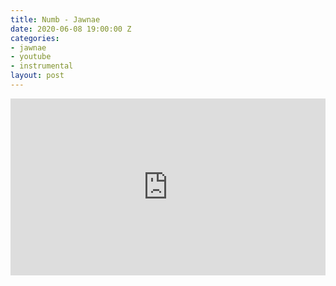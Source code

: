```yaml
---
title: Numb - Jawnae
date: 2020-06-08 19:00:00 Z
categories:
- jawnae
- youtube
- instrumental
layout: post
---
```


<style>.embed-container { position: relative; padding-bottom: 56.25%; height: 0; overflow: hidden; max-width: 100%; } .embed-container iframe, .embed-container object, .embed-container embed { position: absolute; top: 0; left: 0; width: 100%; height: 100%; }</style><div class='embed-container'><iframe src='https://www.youtube.com/embed/FBy0HBsOOKQ' frameborder='0' allowfullscreen></iframe></div>
